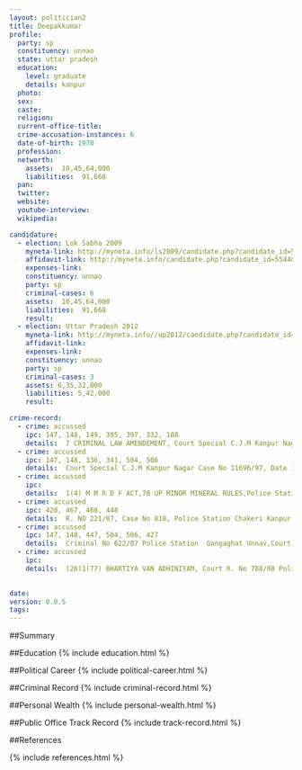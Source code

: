 ```yaml
---
layout: politician2
title: Deepakkumar
profile: 
  party: sp
  constituency: unnao
  state: uttar pradesh
  education: 
    level: graduate
    details: kanpur
  photo: 
  sex: 
  caste: 
  religion: 
  current-office-title: 
  crime-accusation-instances: 6
  date-of-birth: 1970
  profession: 
  networth: 
    assets:  10,45,64,000
    liabilities:  91,668
  pan: 
  twitter: 
  website: 
  youtube-interview: 
  wikipedia: 

candidature: 
  - election: Lok Sabha 2009
    myneta-link: http://myneta.info/ls2009/candidate.php?candidate_id=5544
    affidavit-link: http://myneta.info/candidate.php?candidate_id=5544&scan=original
    expenses-link: 
    constituency: unnao 
    party: sp
    criminal-cases: 6
    assets:  10,45,64,000
    liabilities:  91,668
    result:  
  - election: Uttar Pradesh 2012
    myneta-link: http://myneta.info//up2012/candidate.php?candidate_id=1051
    affidavit-link: 
    expenses-link: 
    constituency: unnao 
    party: sp
    criminal-cases: 3
    assets: 6,35,32,000
    liabilities: 5,42,000
    result:  

crime-record: 
  - crime: accussed
    ipc: 147, 148, 149, 395, 397, 332, 188
    details:  7 CRIMINAL LAW AMENDEMENT, Court Special C.J.M Kanpur Nagar ,Case No 1257/88, Date 28.03.1988  
  - crime: accussed
    ipc: 147, 148, 336, 341, 504, 506
    details:  Court Special C.J.M Kanpur Nagar Case No 11696/97, Date 13.09.2007  
  - crime: accussed
    ipc: 
    details:  1(4) M M R D F ACT,70 UP MINOR MINERAL RULES,Police Station Chkeri Kanpur Nagar, R NO 226/07, Case No 5244/2007 Date 23.08.2007  
  - crime: accussed
    ipc: 420, 467, 468, 448
    details:  R. NO 221/07, Case No 818, Police Station Chakeri Kanpur Nagar   
  - crime: accussed
    ipc: 147, 148, 447, 504, 506, 427
    details:  Criminal No 622/07 Police Station  Gangaghat Unnav,Court C.J.M Unnav   
  - crime: accussed
    ipc: 
    details:  (26)1(77) BHARTIYA VAN ADHINIYAM, Court R. No 788/08 Police Station Chhavni Kanpur Nagar
  

date: 
version: 0.0.5
tags: 
---
```

##Summary


##Education
{% include education.html %}


##Political Career
{% include political-career.html %}


##Criminal Record
{% include criminal-record.html %}


##Personal Wealth
{% include personal-wealth.html %}


##Public Office Track Record
{% include track-record.html %}


##References


{% include references.html %}